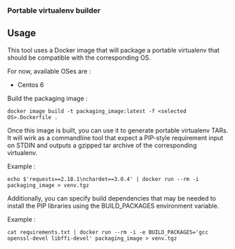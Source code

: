### Portable virtualenv builder

## Usage

This tool uses a Docker image that will package a portable virtualenv that should be compatible with the corresponding OS.

For now, available OSes are :
 - Centos 6

Build the packaging image :
```
docker image build -t packaging_image:latest -f <selected OS>.Dockerfile .
```

Once this image is built, you can use it to generate portable virtualenv TARs. It will wirk as a commandline tool that expect a PIP-style requirement input on STDIN and outputs a gzipped tar archive of the corresponding virtualenv.

Example :
```
echo $'requests==2.18.1\nchardet==3.0.4' | docker run --rm -i packaging_image > venv.tgz
```

Additionally, you can specify build dependencies that may be needed to install the PIP libraries using the BUILD_PACKAGES environment variable.

Example :
```
cat requirements.txt | docker run --rm -i -e BUILD_PACKAGES='gcc openssl-devel libffi-devel' packaging_image > venv.tgz
```
